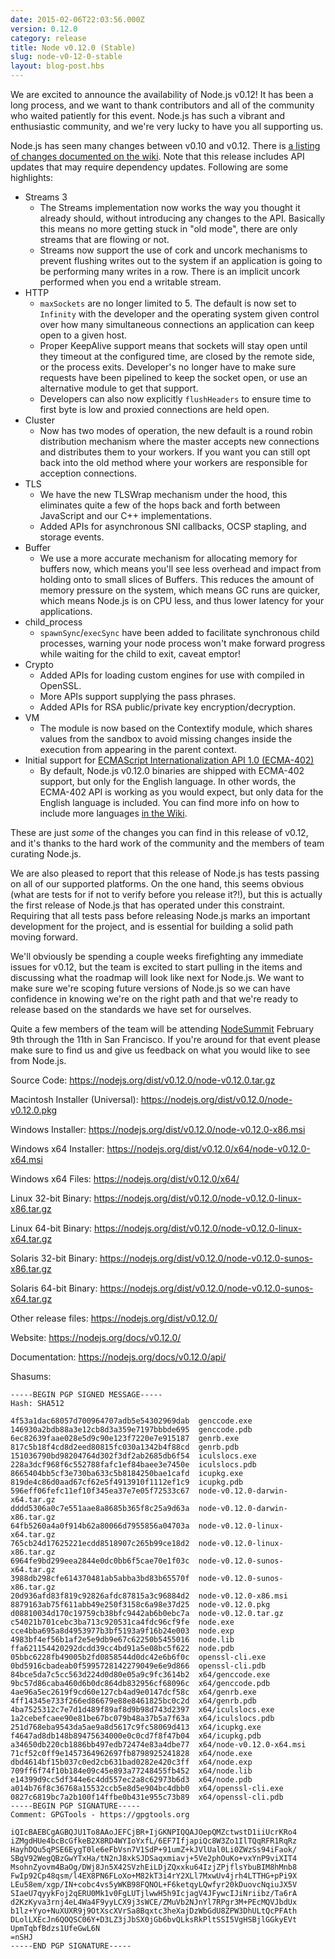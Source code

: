 ```yaml
---
date: 2015-02-06T22:03:56.000Z
version: 0.12.0
category: release
title: Node v0.12.0 (Stable)
slug: node-v0-12-0-stable
layout: blog-post.hbs
---
```


We are excited to announce the availability of Node.js v0.12! It has been a
long process, and we want to thank contributors and all of the community who
waited patiently for this event. Node.js has such a vibrant and enthusiastic
community, and we're very lucky to have you all supporting us.

Node.js has seen many changes between v0.10 and v0.12. There is [a listing of
changes documented on the wiki](https://github.com/joyent/node/wiki/API-changes-between-v0.10-and-v0.12). Note that this release includes API updates
that may require dependency updates. Following are some highlights:

- Streams 3
  - The Streams implementation now works the way you thought it already should,
    without introducing any changes to the API. Basically this means no more
    getting stuck in "old mode", there are only streams that are flowing or not.
  - Streams now support the use of cork and uncork mechanisms to prevent
    flushing writes out to the system if an application is going to be
    performing many writes in a row. There is an implicit uncork performed when
    you end a writable stream.
- HTTP
  - `maxSockets` are no longer limited to 5. The default is now set to
    `Infinity` with the developer and the operating system given control over
    how many simultaneous connections an application can keep open to a given
    host.
  - Proper KeepAlive support means that sockets will stay open until they
    timeout at the configured time, are closed by the remote side, or the
    process exits. Developer's no longer have to make sure requests have been
    pipelined to keep the socket open, or use an alternative module to get that
    support.
  - Developers can also now explicitly `flushHeaders` to ensure time to first
    byte is low and proxied connections are held open.
- Cluster
  - Now has two modes of operation, the new default is a round robin
    distribution mechanism where the master accepts new connections and
    distributes them to your workers. If you want you can still opt back into
    the old method where your workers are responsible for acception connections.
- TLS
  - We have the new TLSWrap mechanism under the hood, this eliminates quite a
    few of the hops back and forth between JavaScript and our C++
    implementations.
  - Added APIs for asynchronous SNI callbacks, OCSP stapling, and storage
    events.
- Buffer
  - We use a more accurate mechanism for allocating memory for buffers now,
    which means you'll see less overhead and impact from holding onto to small
    slices of Buffers. This reduces the amount of memory pressure on the system,
    which means GC runs are quicker, which means Node.js is on CPU less, and
    thus lower latency for your applications.
- child_process
  - `spawnSync`/`execSync` have been added to facilitate synchronous child
    processes, warning your node process won't make forward progress while
    waiting for the child to exit, caveat emptor!
- Crypto
  - Added APIs for loading custom engines for use with compiled in OpenSSL.
  - More APIs support supplying the pass phrases.
  - Added APIs for RSA public/private key encryption/decryption.
- VM
  - The module is now based on the Contextify module, which shares values from
    the sandbox to avoid missing changes inside the execution from appearing in
    the parent context.
- Initial support for [ECMAScript Internationalization API 1.0
  (ECMA-402)](https://developer.mozilla.org/en-US/docs/Web/JavaScript/Reference/Global_Objects/Intl)
  - By default, Node.js v0.12.0 binaries are shipped with ECMA-402 support,
    but only for the English language. In other words, the ECMA-402 API is
    working as you would expect, but only data for the English language is
    included. You can find more info on how to include more languages [in
    the Wiki](https://github.com/joyent/node/wiki/Intl).

These are just _some_ of the changes you can find in this release of v0.12,
and it's thanks to the hard work of the community and the members of team
curating Node.js.

We are also pleased to report that this release of Node.js has tests passing
on all of our supported platforms. On the one hand, this seems obvious (what
are tests for if not to verify before you release it?!), but this is actually
the first release of Node.js that has operated under this constraint.
Requiring that all tests pass before releasing Node.js marks an important
development for the project, and is essential for building a solid path moving
forward.

We'll obviously be spending a couple weeks firefighting any immediate issues
for v0.12, but the team is excited to start pulling in the items and
discussing what the roadmap will look like next for Node.js. We want to make
sure we're scoping future versions of Node.js so we can have confidence in
knowing we're on the right path and that we're ready to release based on the
standards we have set for ourselves.

Quite a few members of the team will be attending
[NodeSummit](http://nodesummit.com) February 9th through the 11th in San
Francisco. If you're around for that event please make sure to find us and
give us feedback on what you would like to see from Node.js.

Source Code: https://nodejs.org/dist/v0.12.0/node-v0.12.0.tar.gz

Macintosh Installer (Universal): https://nodejs.org/dist/v0.12.0/node-v0.12.0.pkg

Windows Installer: https://nodejs.org/dist/v0.12.0/node-v0.12.0-x86.msi

Windows x64 Installer: https://nodejs.org/dist/v0.12.0/x64/node-v0.12.0-x64.msi

Windows x64 Files: https://nodejs.org/dist/v0.12.0/x64/

Linux 32-bit Binary: https://nodejs.org/dist/v0.12.0/node-v0.12.0-linux-x86.tar.gz

Linux 64-bit Binary: https://nodejs.org/dist/v0.12.0/node-v0.12.0-linux-x64.tar.gz

Solaris 32-bit Binary: https://nodejs.org/dist/v0.12.0/node-v0.12.0-sunos-x86.tar.gz

Solaris 64-bit Binary: https://nodejs.org/dist/v0.12.0/node-v0.12.0-sunos-x64.tar.gz

Other release files: https://nodejs.org/dist/v0.12.0/

Website: https://nodejs.org/docs/v0.12.0/

Documentation: https://nodejs.org/docs/v0.12.0/api/

Shasums:

```
-----BEGIN PGP SIGNED MESSAGE-----
Hash: SHA512

4f53a1dac68057d700964707adb5e54302969dab  genccode.exe
146930a2bdb88a3e12cb8d3a359e7197bbbde695  genccode.pdb
6ec82639faae028e5d9c90e123f7220e7e915187  genrb.exe
817c5b18f4cd8d2eed80815fc030a1342b4f88cd  genrb.pdb
151036790bd98204764d302f3df2ab2685db6f54  iculslocs.exe
228a3dcf968f6c552788fafc1ef84baee3e7450e  iculslocs.pdb
8665404bb5cf3e730ba633c5b8184250bae1cafd  icupkg.exe
819de4c86d0aad67cf62e5f4913910f1112ef1c9  icupkg.pdb
596eff06fefc11ef10f345ea37e7e05f72533c67  node-v0.12.0-darwin-x64.tar.gz
dddd5306a0c7e551aae8a8685b365f8c25a9d63a  node-v0.12.0-darwin-x86.tar.gz
64fb5260a4a0f914b62a80066d7955856a04703a  node-v0.12.0-linux-x64.tar.gz
765cb24d17625221ecdd8518907c265b99ce18d2  node-v0.12.0-linux-x86.tar.gz
6964fe9bd299eea2844e0dc0bb6f5cae70e1f03c  node-v0.12.0-sunos-x64.tar.gz
3988db298cfe614370481ab5abba3bd83b65570f  node-v0.12.0-sunos-x86.tar.gz
20d936afd83f819c92826afdc87815a3c96884d2  node-v0.12.0-x86.msi
8879163ab75f611abb49e250f3158c6a98e37d25  node-v0.12.0.pkg
d08810034d170c19759cb38bfc9442ab6b0ebc7a  node-v0.12.0.tar.gz
c54021b701cebc3ba713c920531ca4fdc96cf9fe  node.exe
cce4bba695a8d4953977b3bf5193a9f16b24e003  node.exp
4983bf4ef56b1af2e5e9db9e67c62250b5455016  node.lib
ffa621154420292dcdd39cc4bd91a5e08bc5f622  node.pdb
05bbc6228fb49005b2fd0858544d0dc42e6b6f0c  openssl-cli.exe
0bd5916cbadeab0f5995728142279049e6e9d866  openssl-cli.pdb
84bce5da7c5cc563d224d0d80e05a9c9fc3614b2  x64/genccode.exe
9bc57d86caba460d6b0dc864db832956cf68096c  x64/genccode.pdb
4ae96a5ec2619f9cd60e127cb4ad9e0147dcf58c  x64/genrb.exe
4ff14345e733f266ed86679e88e8461825bc0c2d  x64/genrb.pdb
4ba7525312c7e7d1d489f89af8d9b98d743d2397  x64/iculslocs.exe
1a2cebefcaee90e81be67bc079b48a37b5a7f63a  x64/iculslocs.pdb
251d768eba9543da5ae9a8d5617c9fc58069d413  x64/icupkg.exe
f4647ad8db148b89475634000e0c0cd7f8f47b04  x64/icupkg.pdb
a34650db220cb1886bb497edb72474e83a4dbe77  x64/node-v0.12.0-x64.msi
71cf52c0ff9e1457364962697fb8798925241828  x64/node.exe
dbd4614bf15b037c0ed2cb631bad0282e420c3ff  x64/node.exp
709ff6f74f10b184e09c45e893a77248455fb452  x64/node.lib
e14399d9cc5df344e6c4dd557ec2a8c62973b6d3  x64/node.pdb
a014b76f8c36768a15532ccb5e8d5e904bc4dbb0  x64/openssl-cli.exe
0827c6819bc7a2b100f14ffbe0b431e955c73b89  x64/openssl-cli.pdb
-----BEGIN PGP SIGNATURE-----
Comment: GPGTools - https://gpgtools.org

iQIcBAEBCgAGBQJU1To8AAoJEFCjBR+IjGKNPIQQAJOepQMZctwstD1iiUcrKRo4
iZMgdHUe4bcBcGfkeB2X8RD4WYIoYxfL/6EF7IfjapiQc8W3Zo1IlTQqRFR1RqRz
HayhDQu5qPSE6EygT0le6eFbVsn7V1SdP+91umZ+kJVlUal0Li0ZWzSs94iFaok/
SBgV92WegQBzGwYTxHa/tN2nJ8xkSJDSaqxmiavj+5Ve2phOuKo+vxYnP9viXIT4
MsohnZyovm4BaOg/DWj8Jn5X42SVzhEiLDjZQxxku64IzjZPjflsYbuBIM8hMnb8
FwIp92Cp48qsm/l4EX8PN6FLoXo+M82kT3i4rY2XLl7MxwUv4jrh4LTTHG+pPi9X
LEu58em/xgp/IN+cobc4vs5yWKB98FQNOL+F6ketqyLQwfyr20kDuovcNqiuJX5V
SIaeU7qyykFoj2qERU0Mk1v0FgLUTjlwwH5h9IcjagV4JFywcIJiNriibz/Ta6rA
d2KzKyva3rnj4eL4Wa4F9yyLCX9j3sWCE/ZMuVb2NJnYl7RPgr3M+PEcMQVJbdUx
b1lz+Yyo+NuXUXR9j9OtXscXVrSa8Bqxtc3heXajDzWbGdU8ZPW3DhULtQcPFAth
DLolLXEcJn6QOQSC06Y+D3LZ3jJbSX0jGb6bvQLksRkPltSSI5VgHSBjlGGkyEVt
UpmTqbfBdzs1UfeGwL6N
=nSHJ
-----END PGP SIGNATURE-----
```
